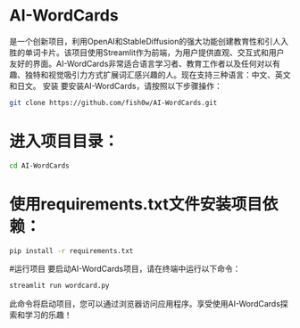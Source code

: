 # AI-WordCards
是一个创新项目，利用OpenAI和StableDiffusion的强大功能创建教育性和引人入胜的单词卡片。该项目使用Streamlit作为前端，为用户提供直观、交互式和用户友好的界面。AI-WordCards非常适合语言学习者、教育工作者以及任何对以有趣、独特和视觉吸引力方式扩展词汇感兴趣的人。现在支持三种语言：中文、英文和日文。
安装
要安装AI-WordCards，请按照以下步骤操作：
```bash 
git clone https://github.com/fish0w/AI-WordCards.git
```
# 进入项目目录：
```bash 
cd AI-WordCards
```
# 使用requirements.txt文件安装项目依赖：
```bash 
pip install -r requirements.txt
```
#运行项目
要启动AI-WordCards项目，请在终端中运行以下命令：
```bash
streamlit run wordcard.py
```
此命令将启动项目，您可以通过浏览器访问应用程序。享受使用AI-WordCards探索和学习的乐趣！